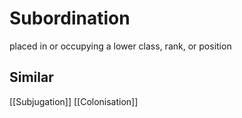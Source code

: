 # Subordination
placed in or occupying a lower class, rank, or position
## Similar
[[Subjugation]]
[[Colonisation]]